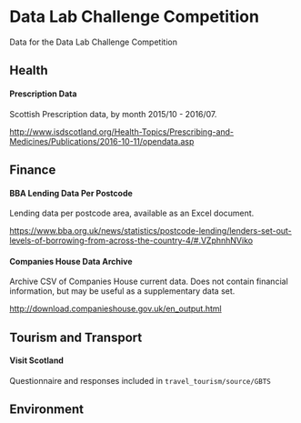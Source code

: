 # Data Lab Challenge Competition

Data for the Data Lab Challenge Competition

## Health

#### Prescription Data

Scottish Prescription data, by month 2015/10 - 2016/07.

http://www.isdscotland.org/Health-Topics/Prescribing-and-Medicines/Publications/2016-10-11/opendata.asp


## Finance

#### BBA Lending Data Per Postcode

Lending data per postcode area, available as an Excel document.

https://www.bba.org.uk/news/statistics/postcode-lending/lenders-set-out-levels-of-borrowing-from-across-the-country-4/#.VZphnhNViko


#### Companies House Data Archive

Archive CSV of Companies House current data. Does not contain financial information, but may be useful as a supplementary data set.

http://download.companieshouse.gov.uk/en_output.html

## Tourism and Transport

#### Visit Scotland

Questionnaire and responses included in `travel_tourism/source/GBTS`

## Environment
